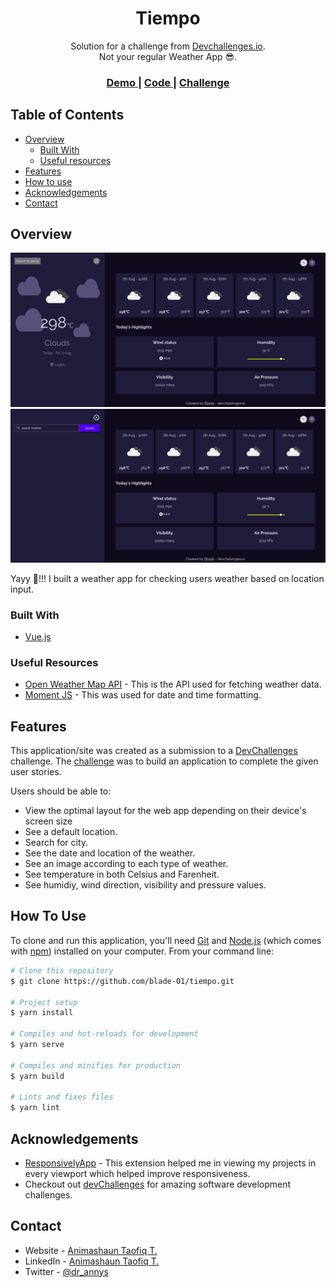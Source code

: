 <h1 align="center">Tiempo</h1>

<div align="center">
   Solution for a challenge from  <a href="http://devchallenges.io" target="_blank">Devchallenges.io</a>.
   <br>
   Not your regular Weather App 😎.
</div>

<div align="center">
  <h3>
    <a href="https://tiempo-tiempo.netlify.app">
      Demo
    </a>
    <span> | </span>
    <a href="https://blade-01/tiempo.git">
      Code
    </a>
    <span> | </span>
    <a href="https://devchallenges.io/challenges/UgCqszKR7Q7oqb4kRfI0">
      Challenge
    </a>
  </h3>
</div>

<!-- TABLE OF CONTENTS -->

## Table of Contents

- [Overview](#overview)
  - [Built With](#built-with)
  - [Useful resources](#useful-resources)
- [Features](#features)
- [How to use](#how-to-use)
- [Acknowledgements](#acknowledgements)
- [Contact](#contact)

<!-- OVERVIEW -->

## Overview

![Home Page](/src/assets/img/Screenshot.png)
![Search Page](/src/assets/img/Screenshot-search.png)

Yayy 🤾!!! I built a weather app for checking users weather based on location input.


### Built With

- [Vue.js](https://vuejs.org/)

### Useful Resources

- [Open Weather Map API](https://openweathermap.org/api) - This is the API used for fetching weather data.
- [Moment JS](https://momentjs.com/) - This was used for date and time formatting.


## Features

This application/site was created as a submission to a [DevChallenges](https://devchallenges.io/challenges) challenge. The [challenge](https://devchallenges.io/challenges/UgCqszKR7Q7oqb4kRfI0) was to build an application to complete the given user stories.

Users should be able to:

- View the optimal layout for the web app depending on their device's screen size
- See a default location.
- Search for city.
- See the date and location of the weather.
- See an image according to each type of weather.
- See temperature in both Celsius and Farenheit.
- See humidiy, wind direction, visibility and pressure values.

## How To Use

To clone and run this application, you'll need [Git](https://git-scm.com) and [Node.js](https://nodejs.org/en/download/) (which comes with [npm](http://npmjs.com)) installed on your computer. From your command line:

```bash
# Clone this repository
$ git clone https://github.com/blade-01/tiempo.git

# Project setup
$ yarn install

# Compiles and hot-reloads for development
$ yarn serve

# Compiles and minifies for production
$ yarn build

# Lints and fixes files
$ yarn lint
```

## Acknowledgements

- [ResponsivelyApp](https://responsively.app) - This extension helped me in viewing my projects in every viewport which helped improve responsiveness.
- Checkout out [devChallenges](https://devchallenges.io/) for amazing software development challenges.

## Contact

- Website - [Animashaun Taofiq T.](https://www.github.com/blade-01)
- LinkedIn - [Animashaun Taofiq T.](https://www.linkedin.com/in/animashaun-taofiq/)
- Twitter - [@dr_annys](https://www.twitter.com/dr_annys)